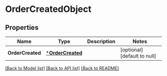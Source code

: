 # OrderCreatedObject

## Properties

 Name             | Type                                 | Description | Notes                        
------------------|--------------------------------------|-------------|------------------------------
 **OrderCreated** | [***OrderCreated**](OrderCreated.md) |             | [optional] [default to null] 

[[Back to Model list]](../README.md#documentation-for-models) [[Back to API list]](../README.md#documentation-for-api-endpoints) [[Back to README]](../README.md)

